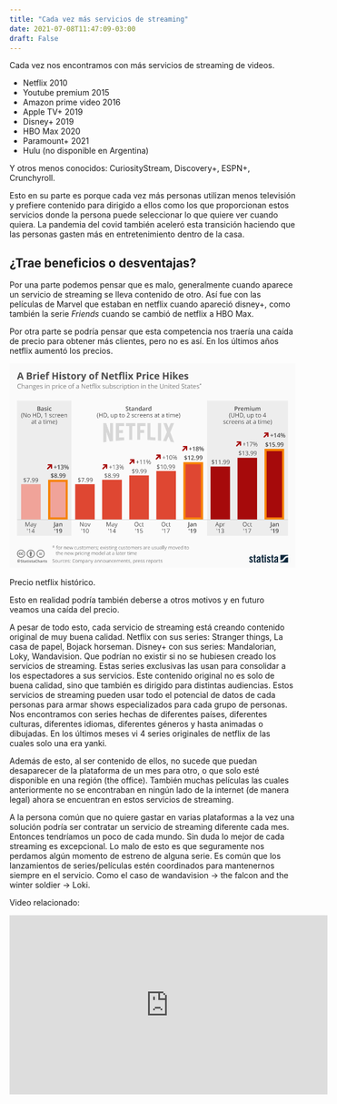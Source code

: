 ```yaml
---
title: "Cada vez más servicios de streaming"
date: 2021-07-08T11:47:09-03:00
draft: False
---
```


Cada vez nos encontramos con más servicios de streaming de videos.

- Netflix 2010
- Youtube premium 2015
- Amazon prime video 2016
- Apple TV+ 2019
- Disney+ 2019
- HBO Max 2020
- Paramount+ 2021
- Hulu (no disponible en Argentina)

Y otros menos conocidos: CuriosityStream, Discovery+, ESPN+, Crunchyroll.

Esto en su parte es porque cada vez más personas utilizan menos televisión y prefiere contenido para dirigido a ellos como los que proporcionan estos servicios donde la persona puede seleccionar lo que quiere ver cuando quiera. La pandemia del covid también aceleró esta transición haciendo que las personas gasten más en entretenimiento dentro de la casa.

## ¿Trae beneficios o desventajas?
Por una parte podemos pensar que es malo, generalmente cuando aparece un servicio de streaming se lleva contenido de otro. Así fue con las películas de Marvel que estaban en netflix cuando apareció disney+, como también la serie *Friends* cuando se cambió de netflix a HBO Max.  

Por otra parte se podría pensar que esta competencia nos traería una caída de precio para obtener más clientes, pero no es así. En los últimos años netflix aumentó los precios.

<div class="figure">

![](/images/netflix-price.jpg)

<p class="caption">Precio netflix histórico.</p>

</div>


Esto en realidad podría también deberse a otros motivos y en futuro veamos una caída del precio.

A pesar de todo esto, cada servicio de streaming está creando contenido original de muy buena calidad. Netflix con sus series: Stranger things, La casa de papel, Bojack horseman. Disney+ con sus series: Mandalorian, Loky, Wandavision. Que podrían no existir si no se hubiesen creado los servicios de streaming. Estas series exclusivas las usan para consolidar a los espectadores a sus servicios.
Este contenido original no es solo de buena calidad, sino que también es dirigido para distintas audiencias. Estos servicios de streaming pueden usar todo el potencial de datos de cada personas para armar shows especializados para cada grupo de personas. Nos encontramos con series hechas de diferentes países, diferentes culturas, diferentes idiomas, diferentes géneros y hasta animadas o dibujadas. En los últimos meses vi 4 series originales de netflix de las cuales solo una era yanki.

Además de esto, al ser contenido de ellos, no sucede que puedan desaparecer de la plataforma de un mes para otro, o que solo esté disponible en una región (the office). También muchas películas las cuales anteriormente no se encontraban en ningún lado de la internet (de manera legal) ahora se encuentran en estos servicios de streaming.

A la persona común que no quiere gastar en varias plataformas a la vez una solución podría ser contratar un servicio de streaming diferente cada mes. Entonces tendríamos un poco de cada mundo. Sin duda lo mejor de cada streaming es excepcional. Lo malo de esto es que seguramente nos perdamos algún momento de estreno de alguna serie. Es común que los lanzamientos de series/películas estén coordinados para mantenernos siempre en el servicio. Como el caso de wandavision -> the falcon and the winter soldier -> Loki. 

Video relacionado:

<div style="text-align:center">
<iframe width="560" height="315" src="https://www.youtube.com/embed/UJqyxmhDWTM" title="YouTube video player" frameborder="0" allow="accelerometer; clipboard-write; encrypted-media; gyroscope; picture-in-picture" allowfullscreen></iframe>
</div>
